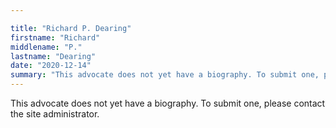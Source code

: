 ```yaml
---

title: "Richard P. Dearing"
firstname: "Richard"
middlename: "P."
lastname: "Dearing"
date: "2020-12-14"
summary: "This advocate does not yet have a biography. To submit one, please contact the site administrator."
---
```

This advocate does not yet have a biography. To submit one, please contact the site administrator.

